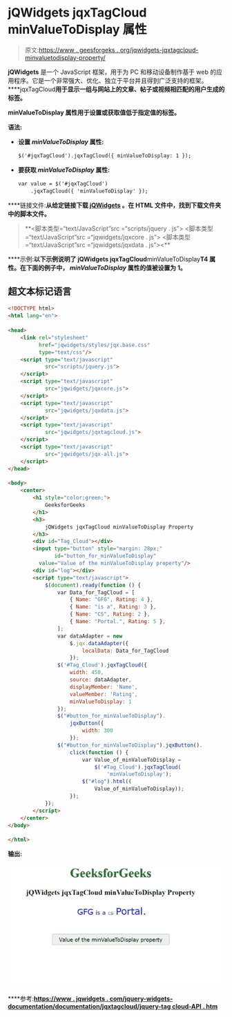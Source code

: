 # jQWidgets jqxTagCloud minValueToDisplay 属性

> 原文:[https://www . geesforgeks . org/jqwidgets-jqxtagcloud-minvaluetodisplay-property/](https://www.geeksforgeeks.org/jqwidgets-jqxtagcloud-minvaluetodisplay-property/)

**jQWidgets** 是一个 JavaScript 框架，用于为 PC 和移动设备制作基于 web 的应用程序。它是一个非常强大、优化、独立于平台并且得到广泛支持的框架。****jqxTagCloud**用于显示一组与网站上的文章、帖子或视频相匹配的用户生成的标签。**

****minValueToDisplay** **属性**用于设置或获取值低于指定值的标签。**

****语法:****

*   **设置 *minValueToDisplay* 属性:**

    ```html
    $('#jqxTagCloud').jqxTagCloud({ minValueToDisplay: 1 });
    ```

*   **要获取 *minValueToDisplay* 属性:**

    ```html
    var value = $('#jqxTagCloud')
        .jqxTagCloud({ 'minValueToDisplay' });
    ```

****链接文件:**从给定链接下载 [jQWidgets](https://www.jqwidgets.com/download/) 。在 HTML 文件中，找到下载文件夹中的脚本文件。**

> <link rel="”stylesheet”" href="”jqwidgets/styles/jqx.base.css”" type="”text/css”"> **<脚本类型=“text/JavaScript”src =“scripts/jquery . js”></脚本>
> <脚本类型=“text/JavaScript”src =“jqwidgets/jqxcore . js”></脚本>
> <脚本类型=“text/JavaScript”src =“jqwidgets/jqxdata . js”><**

****示例:**以下示例说明了 jQWidgets jqxTagCloud**minValueToDisplay**T4 属性。在下面的例子中， *minValueToDisplay* 属性的值被设置为 1。**

## **超文本标记语言**

```html
<!DOCTYPE html>
<html lang="en">

<head>
    <link rel="stylesheet"
          href="jqwidgets/styles/jqx.base.css"
          type="text/css"/>
    <script type="text/javascript" 
            src="scripts/jquery.js">
    </script>
    <script type="text/javascript" 
            src="jqwidgets/jqxcore.js">
    </script>
    <script type="text/javascript" 
            src="jqwidgets/jqxdata.js">
    </script>
    <script type="text/javascript" 
            src="jqwidgets/jqxtagcloud.js">
    </script>
    <script type="text/javascript" 
            src="jqwidgets/jqx-all.js">
    </script>
</head>

<body>
    <center>
        <h1 style="color:green;">
            GeeksforGeeks
        </h1>
        <h3>
            jQWidgets jqxTagCloud minValueToDisplay Property
        </h3>
        <div id="Tag_Cloud"></div>
        <input type="button" style="margin: 28px;" 
               id="button_for_minValueToDisplay"
          value="Value of the minValueToDisplay property"/>
        <div id="log"></div>
        <script type="text/javascript">
            $(document).ready(function () {
                var Data_for_TagCloud = [
                    { Name: "GFG", Rating: 4 },
                    { Name: "is a", Rating: 3 },
                    { Name: "CS", Rating: 2 },
                    { Name: "Portal.", Rating: 5 },
                ];
                var dataAdapter = new
                    $.jqx.dataAdapter({
                        localData: Data_for_TagCloud
                    });
                $('#Tag_Cloud').jqxTagCloud({
                    width: 450,
                    source: dataAdapter,
                    displayMember: 'Name',
                    valueMember: 'Rating',
                    minValueToDisplay: 1
                });
                $("#button_for_minValueToDisplay").
                    jqxButton({
                        width: 300
                    });
                $("#button_for_minValueToDisplay").jqxButton().
                    click(function () {
                        var Value_of_minValueToDisplay =
                            $('#Tag_Cloud').jqxTagCloud(
                                'minValueToDisplay');
                        $("#log").html((
                            Value_of_minValueToDisplay));
                    });
            });
        </script>
    </center>
</body>

</html>
```

****输出:****

**![](img/b635f777d13fc8a0f258b52460079bc8.png)**

****参考:**[https://www . jqwidgets . com/jquery-widgets-documentation/documentation/jqxtagcloud/jquery-tag cloud-API . htm](https://www.jqwidgets.com/jquery-widgets-documentation/documentation/jqxtagcloud/jquery-tagcloud-api.htm)**